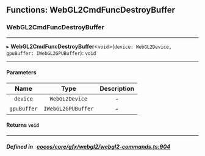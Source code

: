 ## Functions: WebGL2CmdFuncDestroyBuffer

### WebGL2CmdFuncDestroyBuffer


___
▸ **WebGL2CmdFuncDestroyBuffer**<`void`\>(`device: WebGL2Device, gpuBuffer: IWebGL2GPUBuffer`): `void`
___


#### Parameters

| Name | Type | Description |
| :------: | :------: | :------: |
| `device` | `WebGL2Device` | - |
| `gpuBuffer` | `IWebGL2GPUBuffer` | - |

#### Returns `void` 
___


##### Defined in &nbsp;   [cocos/core/gfx/webgl2/webgl2-commands.ts:904](https://github.com/cocos-creator/engine/blob/c7bf6b8a9/cocos/core/gfx/webgl2/webgl2-commands.ts#L904)&nbsp;
